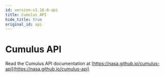 ```yaml
---
id: version-v1.16.0-api
title: Cumulus API
hide_title: true
original_id: api
---
```


# Cumulus API

Read the Cumulus API documentation at [https://nasa.github.io/cumulus-api](https://nasa.github.io/cumulus-api)
